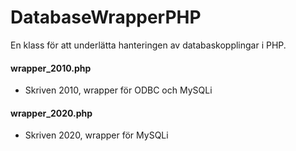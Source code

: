 # DatabaseWrapperPHP

En klass för att underlätta hanteringen av databaskopplingar i PHP.

#### wrapper_2010.php
- Skriven 2010, wrapper för ODBC och MySQLi

#### wrapper_2020.php
- Skriven 2020, wrapper för MySQLi
